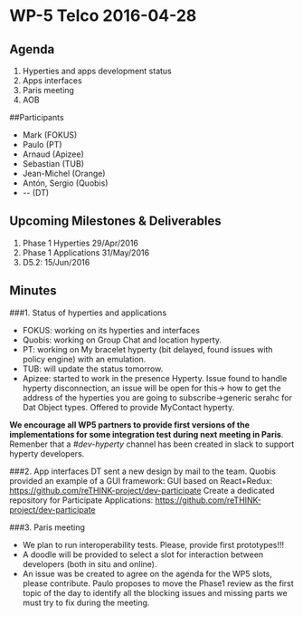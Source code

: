 # WP-5 Telco 2016-04-28

## Agenda

1. Hyperties and apps development status
2. Apps interfaces
3. Paris meeting
4. AOB

##Participants

* Mark (FOKUS)
* Paulo (PT)
* Arnaud (Apizee)
* Sebastian (TUB)
* Jean-Michel (Orange)
* Antón, Sergio (Quobis)
* -- (DT)

## Upcoming Milestones & Deliverables
1. Phase 1 Hyperties 29/Apr/2016
2. Phase 1 Applications 31/May/2016
3. D5.2: 15/Jun/2016

## Minutes

###1. Status of hyperties and applications
* FOKUS: working on its hyperties and interfaces
* Quobis: working on Group Chat and location hyperty.
* PT: working on My bracelet hyperty (bit delayed, found issues with policy engine) with an emulation.
* TUB: will update the status tomorrow.
* Apizee: started to work in the presence Hyperty. Issue found to handle hyperty disconnection, an issue will be open for this-> how to get the address of the hyperties you are going to subscribe->generic serahc for Dat Object types. Offered to provide MyContact hyperty.

__We encourage all WP5 partners to provide first versions of the implementations for some integration test during next meeting in Paris__.
Remenber that a *#dev-hyperty* channel has been created in slack to support hyperty developers.

###2. App interfaces 
DT sent a new design by mail to the team.
Quobis provided an example of a GUI framework:  GUI based on React+Redux: https://github.com/reTHINK-project/dev-participate
Create a dedicated repository for Participate Applications: https://github.com/reTHINK-project/dev-participate

###3. Paris meeting
* We plan to run interoperability tests. Please, provide first prototypes!!!
* A doodle will be provided to select a slot for interaction between developers (both in situ and online).
* An issue was be created to agree on the agenda for the WP5 slots, please contribute. Paulo proposes to move the Phase1 review as the first topic of the day to identify all the blocking issues and missing parts we must try to fix during the meeting.  
